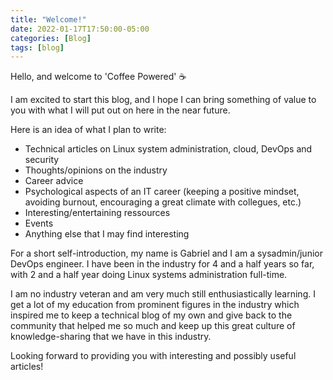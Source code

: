 ```yaml
---
title: "Welcome!"
date: 2022-01-17T17:50:00-05:00
categories: [Blog]
tags: [blog]
---
```


Hello, and welcome to 'Coffee Powered' ☕️

I am excited to start this blog, and I hope I can bring something of value to you with what I will put out on here in the near future.

Here is an idea of what I plan to write:

- Technical articles on Linux system administration, cloud, DevOps and security
- Thoughts/opinions on the industry
- Career advice
- Psychological aspects of an IT career (keeping a positive mindset, avoiding burnout, encouraging a great climate with collegues, etc.)
- Interesting/entertaining ressources
- Events
- Anything else that I may find interesting

For a short self-introduction, my name is Gabriel and I am a sysadmin/junior DevOps engineer. I have been in the industry for 4 and a half years so far, with 2 and a half year doing Linux systems administration full-time.

I am no industry veteran and am very much still enthusiastically learning. I get a lot of my education from prominent figures in the industry which inspired me to keep a technical blog of my own and give back to the community that helped me so much and keep up this great culture of knowledge-sharing that we have in this industry.

Looking forward to providing you with interesting and possibly useful articles!
